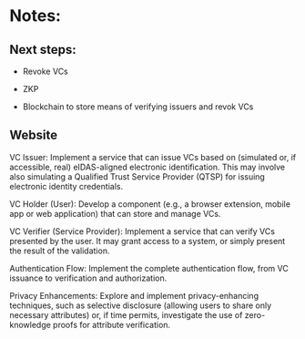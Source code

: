# Notes: 

## Next steps:

 * Revoke VCs

 * ZKP

 * Blockchain to store means of verifying issuers and revok VCs


## Website

VC Issuer: Implement a service that can issue VCs based on (simulated or, if accessible, real) eIDAS-aligned electronic identification. This may involve also simulating a Qualified Trust Service Provider (QTSP) for issuing electronic identity credentials. 

VC Holder (User): Develop a component (e.g., a browser extension, mobile app or web application) that can store and manage VCs. 

VC Verifier (Service Provider): Implement a service that can verify VCs presented by the user. It may grant access to a system, or simply present the result of the validation. 

Authentication Flow: Implement the complete authentication flow, from VC issuance to verification and authorization. 

Privacy Enhancements: Explore and implement privacy-enhancing techniques, such as selective disclosure (allowing users to share only necessary attributes) or, if time permits, investigate the use of zero-knowledge proofs for attribute verification.
